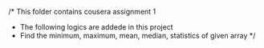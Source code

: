 /* This folder contains cousera assignment 1
 * The following logics are addede in this project
 * Find the minimum, maximum, mean, median, statistics of given array
 */